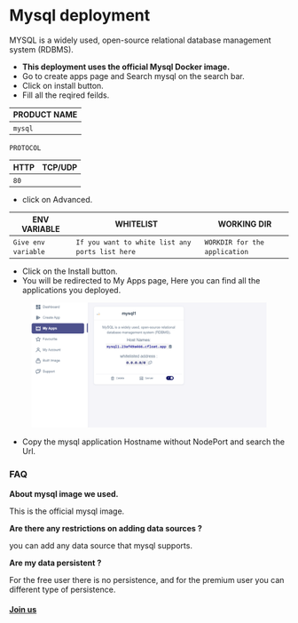 # Mysql deployment

MYSQL is a widely used, open-source relational database management system (RDBMS).

* **This deployment uses the official Mysql Docker image.**
* Go to create apps page and Search mysql on the search bar.
* &#x20;Click on install button.
* &#x20;Fill all the reqired feilds.

| PRODUCT NAME |
| ------------ |
| `mysql`      |

`PROTOCOL`

| HTTP | TCP/UDP |
| ---- | ------- |
| `80` |         |

* &#x20;click on Advanced.

| ENV VARIABLE        | WHITELIST                                       | WORKING DIR                   |
| ------------------- | ----------------------------------------------- | ----------------------------- |
| `Give env variable` | `If you want to white list any ports list here` | `WORKDIR for the application` |

* &#x20;Click on the Install button.
* &#x20;You will be redirected to My Apps page, Here you can find all the applications you deployed.



<figure><img src="../../.gitbook/assets/my.png" alt=""><figcaption></figcaption></figure>

* &#x20;Copy the mysql application Hostname without NodePort and search the Url.

### FAQ

**About mysql image we used.**

This is the official mysql image.

**Are there any restrictions on adding data sources ?**

you can add any data source that mysql supports.

**Are my data persistent ?**

For the free user there is no persistence, and for the premium user you can different type of persistence.

#### [Join us](https://app.slack.com/client/T04QS32JX6E/C04QKEWE146)&#x20;
